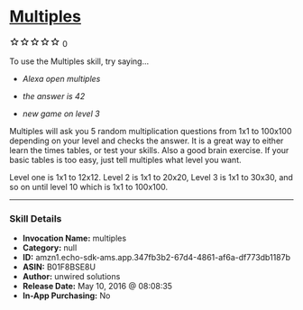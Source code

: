 # [Multiples](http://alexa.amazon.com/#skills/amzn1.echo-sdk-ams.app.347fb3b2-67d4-4861-af6a-df773db1187b)
![0 stars](../../images/ic_star_border_black_18dp_1x.png)![0 stars](../../images/ic_star_border_black_18dp_1x.png)![0 stars](../../images/ic_star_border_black_18dp_1x.png)![0 stars](../../images/ic_star_border_black_18dp_1x.png)![0 stars](../../images/ic_star_border_black_18dp_1x.png) 0

To use the Multiples skill, try saying...

* *Alexa open multiples*

* *the answer is 42*

* *new game on level 3*

Multiples will ask you 5 random multiplication questions from 1x1 to 100x100 depending on your level and checks the answer. It is a great way to either learn the times tables, or test your skills. Also a good brain exercise. If your basic tables is too easy, just tell multiples what level you want.

Level one is 1x1 to 12x12. Level 2 is 1x1 to 20x20, Level 3 is 1x1 to 30x30, and so on until level 10 which is 1x1 to 100x100.

***

### Skill Details

* **Invocation Name:** multiples
* **Category:** null
* **ID:** amzn1.echo-sdk-ams.app.347fb3b2-67d4-4861-af6a-df773db1187b
* **ASIN:** B01F8BSE8U
* **Author:** unwired solutions
* **Release Date:** May 10, 2016 @ 08:08:35
* **In-App Purchasing:** No
